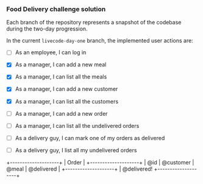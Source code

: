 ### Food Delivery challenge solution

Each branch of the repository represents a snapshot of the codebase during the two-day progression.

In the current `livecode-day-one` branch, the implemented user actions are:

- [ ] As an employee, I can log in
- [X] As a manager, I can add a new meal
- [X] As a manager, I can list all the meals
- [X] As a manager, I can add a new customer
- [X] As a manager, I can list all the customers
- [ ] As a manager, I can add a new order
- [ ] As a manager, I can list all the undelivered orders
- [ ] As a delivery guy, I can mark one of my orders as delivered
- [ ] As a delivery guy, I list all my undelivered orders


+--------------------+
|       Order        |
+--------------------+
|  @id
|  @customer
|  @meal
|  @delivered
| 
+--------------------+
|  @delivered!
+--------------------+
